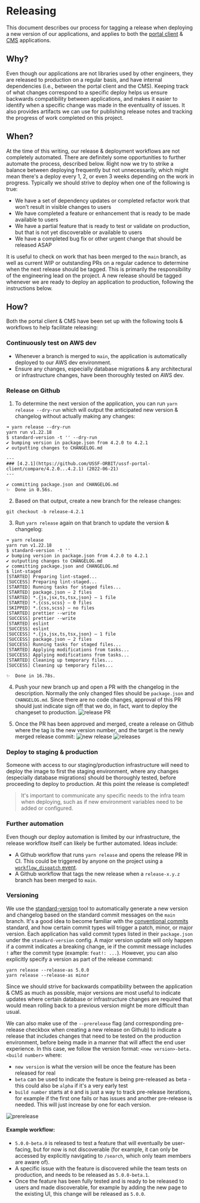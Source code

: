 # Releasing

This document describes our process for tagging a release when deploying a new version of our applications, and applies to both the [portal client](https://github.com/USSF-ORBIT/ussf-portal-client) & [CMS](https://github.com/USSF-ORBIT/ussf-portal-cms) applications.

## Why?

Even though our applications are not libraries used by other engineers, they are released to production on a regular basis, and have internal dependencies (i.e., between the portal client and the CMS). Keeping track of what changes correspond to a specific deploy helps us ensure backwards compatibility between applications, and makes it easier to identify when a specific change was made in the eventuality of issues. It also provides artifacts we can use for publishing release notes and tracking the progress of work completed on this project.

## When?

At the time of this writing, our release & deployment workflows are not completely automated. There are definitely some opportunities to further automate the process, described below. Right now we try to strike a balance between deploying frequently but not unnecessarily, which might mean there's a deploy every 1, 2, or even 3 weeks depending on the work in progress. Typically we should strive to deploy when one of the following is true:

- We have a set of dependency updates or completed refactor work that won't result in visible changes to users
- We have completed a feature or enhancement that is ready to be made available to users
- We have a partial feature that is ready to test or validate on production, but that is not yet discoverable or available to users
- We have a completed bug fix or other urgent change that should be released ASAP

It is useful to check on work that has been merged to the `main` branch, as well as current WIP or outstanding PRs on a regular cadence to determine when the next release should be tagged. This is primarily the responsibility of the engineering lead on the project. A new release should be tagged whenever we are ready to deploy an application to production, following the instructions below.

## How?

Both the portal client & CMS have been set up with the following tools & workflows to help facilitate releasing:

### Continuously test on AWS dev

- Whenever a branch is merged to `main`, the application is automatically deployed to our AWS dev environment.
- Ensure any changes, especially database migrations & any architectural or infrastructure changes, have been thoroughly tested on AWS dev.

### Release on Github

1. To determine the next version of the application, you can run `yarn release --dry-run` which will output the anticipated new version & changelog without actually making any changes:

```
➜ yarn release --dry-run
yarn run v1.22.18
$ standard-version -t '' --dry-run
✔ bumping version in package.json from 4.2.0 to 4.2.1
✔ outputting changes to CHANGELOG.md

---
### [4.2.1](https://github.com/USSF-ORBIT/ussf-portal-client/compare/4.2.0...4.2.1) (2022-06-21)
---

✔ committing package.json and CHANGELOG.md
✨  Done in 0.56s.
```

2. Based on that output, create a new branch for the release changes:

```
git checkout -b release-4.2.1
```

3. Run `yarn release` again on that branch to update the version & changelog:

```
➜ yarn release
yarn run v1.22.18
$ standard-version -t ''
✔ bumping version in package.json from 4.2.0 to 4.2.1
✔ outputting changes to CHANGELOG.md
✔ committing package.json and CHANGELOG.md
$ lint-staged
[STARTED] Preparing lint-staged...
[SUCCESS] Preparing lint-staged...
[STARTED] Running tasks for staged files...
[STARTED] package.json — 2 files
[STARTED] *.{js,jsx,ts,tsx,json} — 1 file
[STARTED] *.{css,scss} — 0 files
[SKIPPED] *.{css,scss} — no files
[STARTED] prettier --write
[SUCCESS] prettier --write
[STARTED] eslint
[SUCCESS] eslint
[SUCCESS] *.{js,jsx,ts,tsx,json} — 1 file
[SUCCESS] package.json — 2 files
[SUCCESS] Running tasks for staged files...
[STARTED] Applying modifications from tasks...
[SUCCESS] Applying modifications from tasks...
[STARTED] Cleaning up temporary files...
[SUCCESS] Cleaning up temporary files...

✨  Done in 16.78s.
```

4. Push your new branch up and open a PR with the changelog in the description. Normally the only changed files should be `package.json` and `CHANGELOG.md`. Since there are no code changes, approval of this PR should just indicate sign off that we do, in fact, want to deploy the changeset to production.
   ![release PR](./release-pr.png)

5. Once the PR has been approved and merged, create a release on Github where the tag is the new version number, and the target is the newly merged release commit:
   ![new release](./new-release.png)
   ![releases](./releases.png)

### Deploy to staging & production

Someone with access to our staging/production infrastructure will need to deploy the image to first the staging environment, where any changes (especially database migrations) should be thoroughly tested, before proceeding to deploy to production. At this point the release is completed!

> It's important to communicate any specific needs to the infra team when deploying, such as if new environment variables need to be added or configured.

### Further automation

Even though our deploy automation is limited by our infrastructure, the release workflow itself can likely be further automated. Ideas include:

- A Github workflow that runs `yarn release` and opens the release PR in CI. This could be triggered by anyone on the project using a [`workflow_dispatch` event](https://docs.github.com/en/actions/managing-workflow-runs/manually-running-a-workflow).
- A Github workflow that tags the new release when a `release-x.y.z` branch has been merged to `main`.

### Versioning

We use the [standard-version](https://github.com/conventional-changelog/standard-version) tool to automatically generate a new version and changelog based on the standard commit messages on the `main` branch. It's a good idea to become familiar with the [conventional commits](https://www.conventionalcommits.org/en/v1.0.0/) standard, and how certain commit types will trigger a patch, minor, or major version. Each application has valid commit types listed in their `package.json` under the `standard-version` config. A major version update will only happen if a commit indicates a breaking change, ie if the commit message includes `!` after the commit type (example: `feat!: ...`). However, you can also explicitly specify a version as part of the release command:

```
yarn release --release-as 5.0.0
yarn release --release-as minor
```

Since we should strive for backwards compatibility between the application & CMS as much as possible, major versions are most useful to indicate updates where certain database or infrastructure changes are required that would mean rolling back to a previous version might be more difficult than usual.

We can also make use of the `--prerelease` flag (and corresponding pre-release checkbox when creating a new release on Github) to indicate a release that includes changes that need to be tested on the production environment, before being made in a manner that will affect the end user experience. In this case, we follow the version format: `<new version>-beta.<build number>` where:

- `new version` is what the version will be once the feature has been released for real
- `beta` can be used to indicate the feature is being pre-released as beta - this could also be `alpha` if it's a very early test
- `build number` starts at `0` and is just a way to track pre-release iterations, for example if the first one fails or has issues and another pre-release is needed. This will just increase by one for each version.

![prerelease](./prerelease.png)

#### Example workflow:

- `5.0.0-beta.0` is released to test a feature that will eventually be user-facing, but for now is not discoverable (for example, it can only be accessed by explicitly navigating to `/search`, which only team members are aware of).
- A specific issue with the feature is discovered while the team tests on production, and needs to be released as `5.0.0-beta.1`.
- Once the feature has been fully tested and is ready to be released to users and made discoverable, for example by adding the new page to the existing UI, this change will be released as `5.0.0`.
